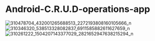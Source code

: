 # Android-C.R.U.D-operations-app
![310478704_432001265688513_2272193808160105666_n](https://user-images.githubusercontent.com/24875372/193770433-4149d0ae-014a-430c-b11b-8be74239f62e.jpg)
![310346320_538513328082837_6911585882611627659_n](https://user-images.githubusercontent.com/24875372/193770437-413dfa3a-e539-4fd9-89b0-2eb0826c6e1f.jpg)
![310261222_1504207143377029_2821652947638215294_n](https://user-images.githubusercontent.com/24875372/193770439-60d64dab-a560-47ee-a5e1-9fe54c5955f0.jpg)
